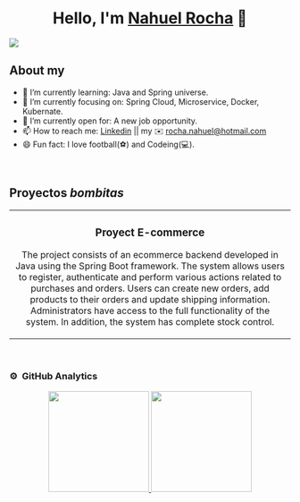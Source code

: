 <div align="center">
<h1 align="center">Hello, I'm <a href="https://aristi.dev">Nahuel Rocha</a> 👋</h1>
</div>
<img src="https://i.imgur.com/weNbhGZ.png">

## About my

- 🌱 I’m currently learning: Java and Spring universe.
- 🎯 I’m currently focusing on: Spring Cloud, Microservice, Docker, Kubernate.
- 🤔 I’m currently open for: A new job opportunity.
- 📫 How to reach me: <a href="https://www.linkedin.com/in/rocha-nahuel" target="_blank">Linkedin</a> || my ✉️ rocha.nahuel@hotmail.com
- 😄 Fun fact: I love football(⚽) and Codeing(💻).
<br>

## Proyectos *bombitas*
<table>
<tr>
<td width="100%">
<h3 align="center">Proyect E-commerce</h3>
<div align="center">
<a href="https://github.com/NahuelRocha/ProyectEcommerce" target="_blank"></a>
<p>
The project consists of an ecommerce backend developed in Java using the Spring Boot framework. The system allows users to register, authenticate and perform various actions related to purchases and orders. Users can create new orders, add products to their orders and update shipping information. Administrators have access to the full functionality of the system. In addition, the system has complete stock control.
</p>
</div>                                                                            
</td>
</div>                                                             
</table>                                                                                 
</div>
<br>

### ⚙️ &nbsp;GitHub Analytics

<p align="center">
<a href="https://github.com/ArisGuimera">
  <img height="180em" src="https://github-readme-stats-eight-theta.vercel.app/api?username=ArisGuimera&show_icons=true&theme=algolia&include_all_commits=true&count_private=true"/>
  <img height="180em" src="https://github-readme-stats-eight-theta.vercel.app/api/top-langs/?username=ArisGuimera&layout=compact&langs_count=8&theme=algolia"/>
</a>
</p>
